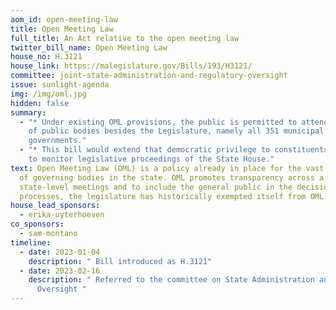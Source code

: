 ```yaml
---
aom_id: open-meeting-law
title: Open Meeting Law
full_title: An Act relative to the open meeting law
twitter_bill_name: Open Meeting Law
house_no: H.3121
house_link: https://malegislature.gov/Bills/193/H3121/
committee: joint-state-administration-and-regulatory-oversight
issue: sunlight-agenda
img: /img/oml.jpg
hidden: false
summary:
  - "* Under existing OML provisions, the public is permitted to attend meetings
    of public bodies besides the Legislature, namely all 351 municipal
    governments."
  - "* This bill would extend that democratic privilege to constituents wishing
    to monitor legislative proceedings of the State House."
text: Open Meeting Law (OML) is a policy already in place for the vast majority
  of governing bodies in the state. OML promotes transparency across a number of
  state-level meetings and to include the general public in the decision-making
  processes, the legislature has historically exempted itself from OML.
house_lead_sponsors:
  - erika-uyterhoeven
co_sponsors:
  - sam-montano
timeline:
  - date: 2023-01-04
    description: " Bill introduced as H.3121"
  - date: 2023-02-16
    description: " Referred to the committee on State Administration and Regulatory
      Oversight "
---
```

